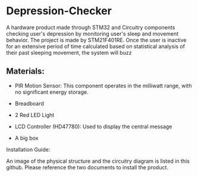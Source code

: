 # Depression-Checker

A hardware product made through STM32 and Circuitry components checking user's depression by monitoring user's sleep and movement behavior. The project is made by STM21F401RE. Once the user is inactive for an extensive period of time calculated based on statistical 
analysis of their past sleeping movement, the system will buzz

## Materials:

- PIR Motion Sensor: This component operates in the milliwatt range, with no significant energy storage.

- Breadboard

- 2 Red LED Light

- LCD Controller (HD47780): Used to display the central message

- A big box

Installation Guide:

An image of the physical structure and the circuitry diagram is listed in this github. Please reference the two documents to install the product.

